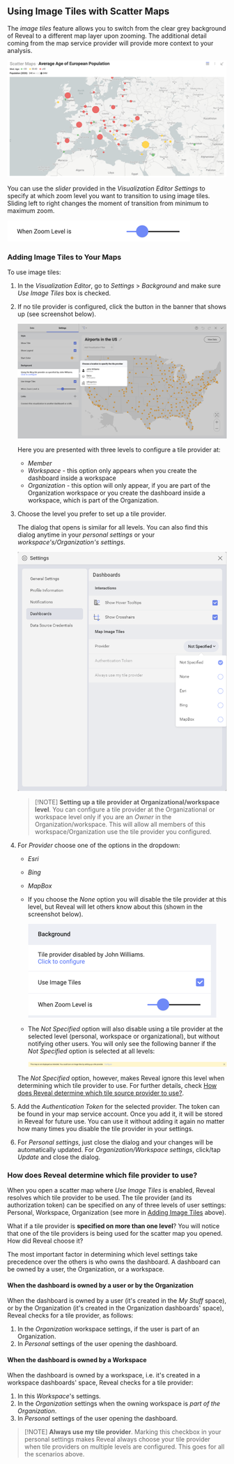 ## Using Image Tiles with Scatter Maps

The *image tiles* feature allows you to switch from the clear grey background of Reveal to a different map layer upon zooming. The additional detail coming from the map service provider will provide more context to your analysis.

<img src="images/scatter-map-zoomed-tile-providers.png" alt="Scatter map in Dashboard View mode using zoom" class="responsive-img"/>

You can use the *slider* provided in the *Visualization Editor Settings* to specify at which zoom level you want to transition to using image tiles. Sliding left to right changes the moment of transition from minimum to maximum zoom. 
 
<img src="images/tile-source-zoom-slider.png" alt="Zoom level slider in the Visualization Editor Settings" class="responsive-img"/>


<a name='adding-image-tiles'></a>
### Adding Image Tiles to Your Maps

To use image tiles:  

1. In the _Visualization Editor_, go to _Settings_ > _Background_ and make sure _Use Image Tiles_ box is checked.  
2. If no tile provider is configured, click the button in the banner that shows up (see screenshot below). 

    <img src="images/configure-tile-provide-banner-button.png" alt="Yellow banner in settings prompting users to configure a tile provider on member or organization level" class="responsive-img"/>
   
    Here you are presented with three levels to configure a tile provider at: 

    * *Member*
    * *Workspace* - this option only appears when you creatе the dashboard inside a workspace
    * *Organization* - this option will only appear, if you are part of the Organization workspace or you creatе the dashboard inside a workspace, which is part of the Organization.

3. Choose the level you prefer to set up a tile provider. 

    The dialog that opens is similar for all levels. You can also find this dialog anytime in your *personal settings* or your *workspace's/Organization's settings*. 

    <img src="images/tile-provider-settings-personal.png" alt="Map Image Tiles Personal settings" class="responsive-img"/>

    >[!NOTE] **Setting up a tile provider at Organizational/workspace level**. 
    > You can configure a tile provider at the Organizational or workspace level only if you are an *Owner* in the Organization/workspace. This will allow all members of this workspace/Organization use the tile provider you configured. 

4. For _Provider_ choose one of the options in the dropdown: 

    * *Esri*
    * *Bing*
    * *MapBox*
    * If you choose the *None* option you will disable the tile provider at this level, but Reveal will let others know about this (shown in the screenshot below).

        <img src="images/provider-disabled-note.png" alt="A Message stating the following: This map is not displayed as intended. You could turn on image tiles by setting up a tile provider." class="responsive-img"/>
     
    * The *Not Specified* option will also disable using a tile provider at the selected level (personal, workspace or organizational), but without notifying other users. You will only see the following banner if the _Not Specified_ option is selected at all levels: 
    
        <img src="images/not-specified-all-levels-yellow-banner.png" alt="Yellow banner message prompting users to set up a tile provider" class="responsive-img"/>
    
    The _Not Specified_ option, however, makes Reveal ignore this level when determining which tile provider to use. For further details, check [How does Reveal determine which tile source provider to use?](#resolution-process).  
 
5. Add the _Authentication Token_ for the selected provider. The token can be found in your map service account. Once you add it, it will be stored in Reveal for future use. You can use it without adding it again no matter how many times you disable the tile provider in your settings.  

6. For *Personal settings*, just close the dialog and your changes will be automatically updated. For *Organization/Workspace settings*, click/tap *Update* and close the dialog.

<a name='resolution-process'></a>
### How does Reveal determine which file provider to use?

When you open a scatter map where *Use Image Tiles* is enabled, Reveal resolves which tile provider to be used. The tile provider (and its authorization token) can be specified on any of three levels of user settings: Personal, Workspace, Organization (see more in [Adding Image Tiles](#adding-image-tiles) above). 

What if a tile provider is **specified on more than one level**? You will notice that one of the tile providers is being used for the scatter map you opened. How did Reveal choose it? 

The most important factor in determining which level settings take precedence over the others is who owns the dashboard. A dashboard can be owned by a user, the Organization, or a workspace. 

#### When the dashboard is owned by a user or by the Organization

When the dashboard is owned by a user (it's created in the _My Stuff_ space), or by the Organization (it's created in the Organization dashboards' space), Reveal checks for a tile provider, as follows: 

1. In the *Organization* workspace settings, if the user is part of an Organization.
2. In *Personal* settings of the user opening the dashboard. 

#### When the dashboard is owned by a Workspace 

When the dashboard is owned by a workspace, i.e. it's created in a workspace dashboards' space, Reveal checks for a tile provider: 

1. In this *Workspace*'s settings.
2. In the *Organization* settings when the owning workspace is *part of the Organization*.
3. In *Personal* settings of the user opening the dashboard.

>[!NOTE] **Always use my tile provider**. 
> Marking this checkbox in your personal settings makes Reveal always choose your tile provider when tile providers on multiple levels are configured. This goes for all the scenarios above. 

